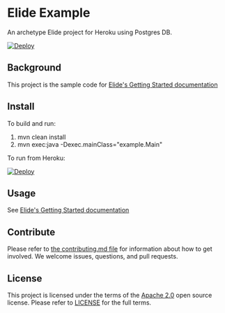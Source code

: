 # Elide Example

An archetype Elide project for Heroku using Postgres DB.  

[![Deploy](https://www.herokucdn.com/deploy/button.svg)](https://heroku.com/deploy?template=https://github.com/aklish/elide-heroku-example)

## Background

This project is the sample code for [Elide's Getting Started documentation](https://github.com/yahoo/elide/tree/master/elide-standalone)

## Install

To build and run:

1. mvn clean install
2. mvn exec:java -Dexec.mainClass="example.Main"

To run from Heroku:

[![Deploy](https://www.herokucdn.com/deploy/button.svg)](https://heroku.com/deploy?template=https://github.com/aklish/elide-spring)

## Usage

See [Elide's Getting Started documentation](https://github.com/yahoo/elide/tree/master/elide-standalone)

## Contribute
Please refer to [the contributing.md file](CONTRIBUTING.md) for information about how to get involved. We welcome issues, questions, and pull requests.

## License
This project is licensed under the terms of the [Apache 2.0](http://www.apache.org/licenses/LICENSE-2.0.html) open source license.
Please refer to [LICENSE](LICENSE.txt) for the full terms.